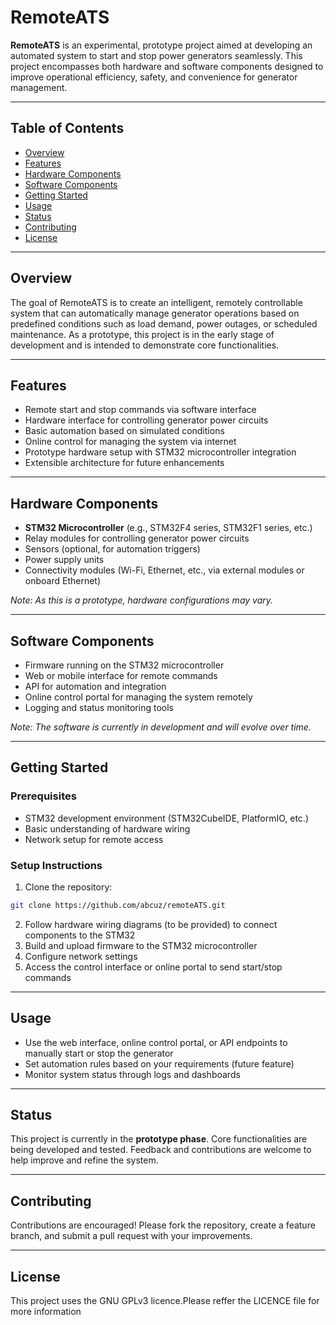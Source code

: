 # RemoteATS
**RemoteATS** is an experimental, prototype project aimed at developing an automated system to start and stop power generators seamlessly. This project encompasses both hardware and software components designed to improve operational efficiency, safety, and convenience for generator management.

---

## Table of Contents

- [Overview](#overview)
- [Features](#features)
- [Hardware Components](#hardware-components)
- [Software Components](#software-components)
- [Getting Started](#getting-started)
- [Usage](#usage)
- [Status](#status)
- [Contributing](#contributing)
- [License](#license)

---

## Overview

The goal of RemoteATS is to create an intelligent, remotely controllable system that can automatically manage generator operations based on predefined conditions such as load demand, power outages, or scheduled maintenance. As a prototype, this project is in the early stage of development and is intended to demonstrate core functionalities.

---

## Features

- Remote start and stop commands via software interface
- Hardware interface for controlling generator power circuits
- Basic automation based on simulated conditions
- Online control for managing the system via internet
- Prototype hardware setup with STM32 microcontroller integration
- Extensible architecture for future enhancements

---

## Hardware Components

- **STM32 Microcontroller** (e.g., STM32F4 series, STM32F1 series, etc.)
- Relay modules for controlling generator power circuits
- Sensors (optional, for automation triggers)
- Power supply units
- Connectivity modules (Wi-Fi, Ethernet, etc., via external modules or onboard Ethernet)

*Note: As this is a prototype, hardware configurations may vary.*

---

## Software Components

- Firmware running on the STM32 microcontroller
- Web or mobile interface for remote commands
- API for automation and integration
- Online control portal for managing the system remotely
- Logging and status monitoring tools

*Note: The software is currently in development and will evolve over time.*

---

## Getting Started

### Prerequisites

- STM32 development environment (STM32CubeIDE, PlatformIO, etc.)
- Basic understanding of hardware wiring
- Network setup for remote access

### Setup Instructions

1. Clone the repository:

```bash
git clone https://github.com/abcuz/remoteATS.git
```

2. Follow hardware wiring diagrams (to be provided) to connect components to the STM32
3. Build and upload firmware to the STM32 microcontroller
4. Configure network settings
5. Access the control interface or online portal to send start/stop commands

---

## Usage

- Use the web interface, online control portal, or API endpoints to manually start or stop the generator
- Set automation rules based on your requirements (future feature)
- Monitor system status through logs and dashboards

---

## Status

This project is currently in the **prototype phase**. Core functionalities are being developed and tested. Feedback and contributions are welcome to help improve and refine the system.

---

## Contributing

Contributions are encouraged! Please fork the repository, create a feature branch, and submit a pull request with your improvements.

---

## License

This project uses the GNU GPLv3 licence.Please reffer the LICENCE file for more information
